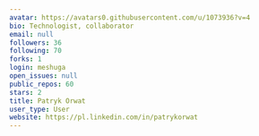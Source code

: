 ```yaml
---
avatar: https://avatars0.githubusercontent.com/u/1073936?v=4
bio: Technologist, collaborator
email: null
followers: 36
following: 70
forks: 1
login: meshuga
open_issues: null
public_repos: 60
stars: 2
title: Patryk Orwat
user_type: User
website: https://pl.linkedin.com/in/patrykorwat
---
```

